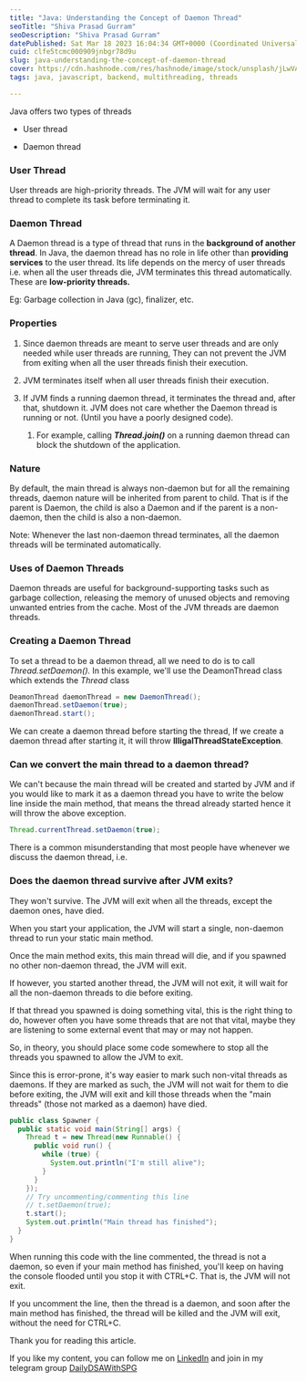 ```yaml
---
title: "Java: Understanding the Concept of Daemon Thread"
seoTitle: "Shiva Prasad Gurram"
seoDescription: "Shiva Prasad Gurram"
datePublished: Sat Mar 18 2023 16:04:34 GMT+0000 (Coordinated Universal Time)
cuid: clfe5tcmc000909jnbgr78d9u
slug: java-understanding-the-concept-of-daemon-thread
cover: https://cdn.hashnode.com/res/hashnode/image/stock/unsplash/jLwVAUtLOAQ/upload/bc1ca3606cc1d5c6ed93d703234f86f2.jpeg
tags: java, javascript, backend, multithreading, threads

---
```


Java offers two types of threads

* User thread
    
* Daemon thread
    

### User Thread

User threads are high-priority threads. The JVM will wait for any user thread to complete its task before terminating it.

### Daemon Thread

A Daemon thread is a type of thread that runs in the **background of another thread**. In Java, the daemon thread has no role in life other than **providing services** to the user thread. Its life depends on the mercy of user threads i.e. when all the user threads die, JVM terminates this thread automatically. These are **low-priority threads.**

Eg: Garbage collection in Java (gc), finalizer, etc.

### Properties

1. Since daemon threads are meant to serve user threads and are only needed while user threads are running, They can not prevent the JVM from exiting when all the user threads finish their execution.
    
2. JVM terminates itself when all user threads finish their execution.
    
3. If JVM finds a running daemon thread, it terminates the thread and, after that, shutdown it. JVM does not care whether the Daemon thread is running or not. (Until you have a poorly designed code).
    
    1. For example, calling ***Thread.join()*** on a running daemon thread can block the shutdown of the application.
        

### Nature

By default, the main thread is always non-daemon but for all the remaining threads, daemon nature will be inherited from parent to child. That is if the parent is Daemon, the child is also a Daemon and if the parent is a non-daemon, then the child is also a non-daemon.

Note: Whenever the last non-daemon thread terminates, all the daemon threads will be terminated automatically.

### **Uses of Daemon Threads**

Daemon threads are useful for background-supporting tasks such as garbage collection, releasing the memory of unused objects and removing unwanted entries from the cache. Most of the JVM threads are daemon threads.

### **Creating a Daemon Thread**

To set a thread to be a daemon thread, all we need to do is to call *Thread.setDaemon().* In this example, we'll use the DeamonThread class which extends the *Thread* class

```java
DeamonThread daemonThread = new DaemonThread();
daemonThread.setDaemon(true);
daemonThread.start();
```

We can create a daemon thread before starting the thread, If we create a daemon thread after starting it, it will throw **IlligalThreadStateException**.

### Can we convert the main thread to a daemon thread?

We can't because the main thread will be created and started by JVM and if you would like to mark it as a daemon thread you have to write the below line inside the main method, that means the thread already started hence it will throw the above exception.

```java
Thread.currentThread.setDaemon(true);
```

There is a common misunderstanding that most people have whenever we discuss the daemon thread, i.e.

### Does the daemon thread survive after JVM exits?

They won't survive. The JVM will exit when all the threads, except the daemon ones, have died.

When you start your application, the JVM will start a single, non-daemon thread to run your static main method.

Once the main method exits, this main thread will die, and if you spawned no other non-daemon thread, the JVM will exit.

If however, you started another thread, the JVM will not exit, it will wait for all the non-daemon threads to die before exiting.

If that thread you spawned is doing something vital, this is the right thing to do, however often you have some threads that are not that vital, maybe they are listening to some external event that may or may not happen.

So, in theory, you should place some code somewhere to stop all the threads you spawned to allow the JVM to exit.

Since this is error-prone, it's way easier to mark such non-vital threads as daemons. If they are marked as such, the JVM will not wait for them to die before exiting, the JVM will exit and kill those threads when the "main threads" (those not marked as a daemon) have died.

```java
public class Spawner {
  public static void main(String[] args) {
    Thread t = new Thread(new Runnable() {
      public void run() {
        while (true) {
          System.out.println("I'm still alive");
        }
      }
    });
    // Try uncommenting/commenting this line
    // t.setDaemon(true);
    t.start();
    System.out.println("Main thread has finished");
  }
}
```

When running this code with the line commented, the thread is not a daemon, so even if your main method has finished, you'll keep on having the console flooded until you stop it with CTRL+C. That is, the JVM will not exit.

If you uncomment the line, then the thread is a daemon, and soon after the main method has finished, the thread will be killed and the JVM will exit, without the need for CTRL+C.

Thank you for reading this article.

If you like my content, you can follow me on [LinkedIn](https://www.linkedin.com/in/shivaprasadgurram/) and join in my telegram group [DailyDSAWithSPG](https://t.me/+764RyZ8uGVw3MzQ1)